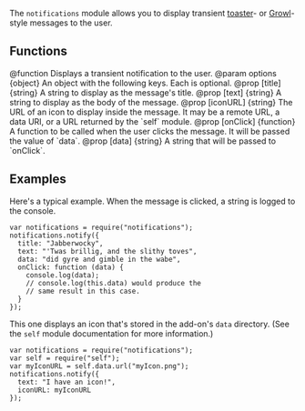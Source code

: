 <!-- contributed by Drew Willcoxon [adw@mozilla.com]  -->

The `notifications` module allows you to display transient [toaster]()- or
[Growl]()-style messages to the user.

[toaster]: http://en.wikipedia.org/wiki/Toast_%28computing%29
[Growl]: http://growl.info/


Functions
---------

<api name="notify">
@function
  Displays a transient notification to the user.
@param options {object}
  An object with the following keys.  Each is optional.
  @prop [title] {string}
    A string to display as the message's title.
  @prop [text] {string}
    A string to display as the body of the message.
  @prop [iconURL] {string}
    The URL of an icon to display inside the message.  It may be a remote URL,
    a data URI, or a URL returned by the `self` module.
  @prop [onClick] {function}
    A function to be called when the user clicks the message.  It will be passed
    the value of `data`.
  @prop [data] {string}
    A string that will be passed to `onClick`.
</api>


Examples
--------

Here's a typical example.  When the message is clicked, a string is logged to
the console.

    var notifications = require("notifications");
    notifications.notify({
      title: "Jabberwocky",
      text: "'Twas brillig, and the slithy toves",
      data: "did gyre and gimble in the wabe",
      onClick: function (data) {
        console.log(data);
        // console.log(this.data) would produce the
        // same result in this case.
      }
    });

This one displays an icon that's stored in the add-on's `data` directory.  (See
the `self` module documentation for more information.)

    var notifications = require("notifications");
    var self = require("self");
    var myIconURL = self.data.url("myIcon.png");
    notifications.notify({
      text: "I have an icon!",
      iconURL: myIconURL
    });
